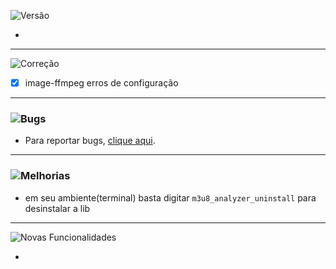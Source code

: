 ![Versão](https://img.shields.io/badge/version-1.0.3-orange)

-
---
![Correção](https://img.shields.io/badge/status-correção-brightgreen)

- [x] image-ffmpeg erros de configuração
---
### ![Bugs](https://img.shields.io/badge/status-bugs-red)
- Para reportar bugs, [clique aqui](https://github.com/PauloCesar-dev404/M3u8_Analyzer/issues).
---
### ![Melhorias](https://img.shields.io/badge/status-melhorias-yellow)
- em seu ambiente(terminal) basta digitar `m3u8_analyzer_uninstall` para desinstalar a lib
---
![Novas Funcionalidades](https://img.shields.io/badge/status-novas_funcionalidades-blue)

- 